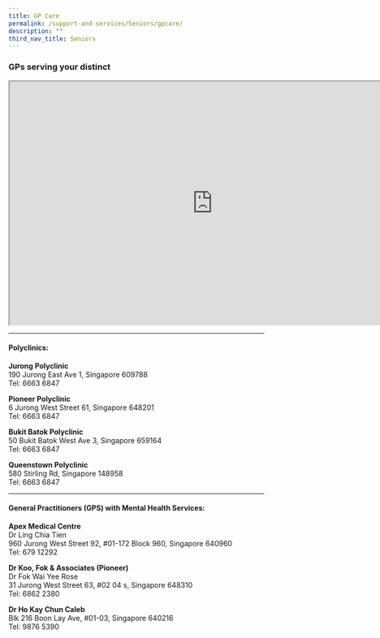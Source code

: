 ```yaml
---
title: GP Care
permalink: /support-and-services/Seniors/gpcare/
description: ""
third_nav_title: Seniors
---
```

<h3>GPs serving your distinct</h3>
<iframe src="https://www.google.com/maps/d/embed?mid=1rUQJfhuhWAL8Rs7bDoON11i7eLvcPYv2&ehbc=2E312F" width="800" height="480"></iframe>

---

<h4>Polyclinics:</h4>

<b>Jurong Polyclinic</b><br>
190 Jurong East Ave 1, Singapore 609788<br>
Tel: 6663 6847<br>
    
<b>Pioneer Polyclinic</b><br>
6 Jurong West Street 61, Singapore 648201<br>
Tel: 6663 6847<br>
    
<b>Bukit Batok Polyclinic</b><br>
50 Bukit Batok West Ave 3, Singapore 659164<br>
Tel: 6663 6847<br>
    
<b>Queenstown Polyclinic</b><br>
580 Stirling Rd, Singapore 148958<br>
Tel: 6663 6847<br>


----

<h4>General Practitioners (GPS) with Mental Health Services:</h4>

<b>Apex Medical Centre</b><br>
Dr Ling Chia Tien<br>
960 Jurong West Street 92, #01-172 Block 960, Singapore 640960<br>
Tel: 679 12292<br>
    
<b>Dr Koo, Fok & Associates (Pioneer)</b><br>
Dr Fok Wai Yee Rose<br>
31 Jurong West Street 63, #02 04 s, Singapore 648310<br>
Tel: 6862 2380<br>
    
<b>Dr Ho Kay Chun Caleb</b><br>
Blk 216 Boon Lay Ave, #01-03, Singapore 640216<br>
Tel: 9876 5390<br>